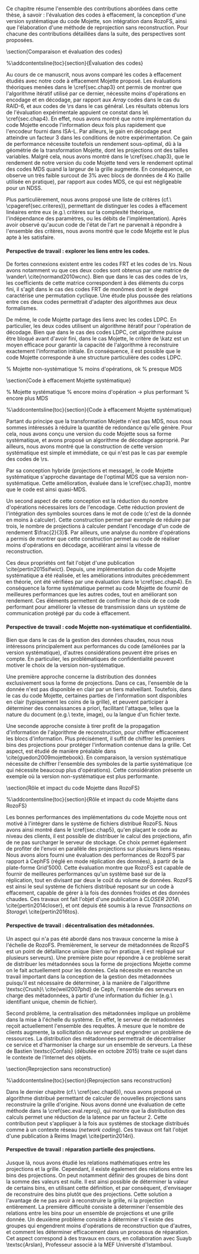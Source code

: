 
Ce chapitre résume l'ensemble des contributions abordées dans cette thèse, à
savoir : l'évaluation des codes à effacement, la conception d'une version
systématique du code Mojette, son intégration dans RozoFS, ainsi que
l'élaboration d'une méthode de reprojection sans reconstruction. Pour chacune
des contributions détaillées dans la suite, des perspectives sont proposées.

<!--
Ce chapitre présente mes contributions ainsi que des pistes pour les
travaux futurs. Une conclusion générale permettra de résumer les travaux
présentés dans ce manuscrit.
-->

\section{Comparaison et évaluation des codes}

%\addcontentsline{toc}{section}{Évaluation des codes}

Au cours de ce manuscrit, nous avons comparé les codes à effacement
étudiés avec notre code à effacement Mojette proposé.
Les évaluations théoriques menées dans le \cref{sec.chap3} ont
permis de montrer que l'algorithme itératif utilisé par ce dernier, nécessite
moins d'opérations en encodage et en décodage, par rapport aux *Array* codes
dans le cas du RAID-6, et aux codes de \rs dans le cas général.
Les résultats obtenus lors de l'évaluation expérimentale appuient ce constat
dans le\ \cref{sec.chap4}. En effet, nous avons montré que notre
implémentation du code Mojette encode l'information deux fois plus rapidement
que l'encodeur fourni dans ISA-L. Par ailleurs, le gain en décodage peut
atteindre un facteur $3$ dans les conditions de notre expérimentation. Ce gain
de performance nécessite toutefois un rendement sous-optimal, dû à la géométrie
de la transformation Mojette, dont les projections ont des tailles variables.
Malgré cela, nous avons montré dans le \cref{sec.chap3}, que le rendement de
notre version du code Mojette tend vers le rendement optimal des codes MDS
quand la largeur de la grille augmente. En conséquence, on observe un très
faible surcout de $3$\% avec blocs de données de $4$ Ko (taille utilisée en
pratique), par rapport aux codes MDS, ce qui est négligeable pour un NDSS.

Plus particulièrement, nous avons proposé une liste de critères
(cf.\ \cpageref{sec.criteres}), permettant de distinguer les codes à effacement
linéaires entre eux (e.g.\ critères sur la complexité théorique, l'indépendance
des paramètres, ou les débits de l'implémentation). Après avoir observé
qu'aucun code de l'état de l'art ne parvenait à répondre à l'ensemble des
critères, nous avons montré que le code Mojette est le plus apte à les
satisfaire.

<!--
Ces critères ne peuvent indépendamment permettre de
comparer les codes, mais ils permettent ensemble de couvrir l'ensemble des
propriétés des codes linéaires. Nous avons par ailleurs vu que chaque code
favorise un aspect de ces critères, mais aucun ne peut les satisfaire
entièrement.
-->

#### Perspective de travail : explorer les liens entre les codes.

De fortes connexions existent entre les codes FRT et les codes de \rs. Nous
avons notamment vu que ces deux codes sont obtenus par une matrice
de \vander\ \cite{normand2010wcnc}. Bien que
dans le cas des codes de \rs, les coefficients de cette matrice correspondent
à des éléments du corps fini, il s'agit dans le cas des codes FRT de monômes
dont le degré caractérise une permutation cyclique. Une étude plus poussée des
relations entre ces deux codes permettrait d'adapter des algorithmes aux deux
formalismes.

De même, le code Mojette partage des liens avec les codes LDPC. En particulier,
les deux codes utilisent un algorithme itératif pour l'opération de décodage.
Bien que dans le cas des codes LDPC, cet algorithme puisse être bloqué avant
d'avoir fini, dans le cas Mojette, le critère de \katz est un moyen efficace
pour garantir la capacité de l'algorithme à reconstruire exactement
l'information initiale. En conséquence, il est possible que le code Mojette
corresponde à une structure particulière des codes LDPC.

% Mojette non-systématique
% moins d'opérations, ok
% presque MDS

\section{Code à effacement Mojette systématique}

% Mojette systématique
% encore moins d'opération -> plus performant
% encore plus MDS

%\addcontentsline{toc}{section}{Code à effacement Mojette systématique}

Partant du principe que la transformation Mojette n'est pas MDS, nous nous
sommes intéressés à réduire la quantité de redondance qu'elle génère.
Pour cela, nous avons conçu une version du code Mojette sous sa forme
systématique, et avons proposé un algorithme de décodage approprié.
Par ailleurs, nous avons montré que la construction de cette version
systématique est simple et immédiate, ce qui n'est pas le cas par exemple des
codes de \rs.

Par sa conception hybride (projections et message), le code Mojette systématique
s'approche davantage de l'optimal MDS que sa version non-systématique. Cette
amélioration, évaluée dans le \cref{sec.chap3}, montre que le code est ainsi
quasi-MDS.

Un second aspect de cette conception est la réduction du nombre d'opérations
nécessaires lors de l'encodage. Cette réduction provient de l'intégration des
symboles sources dans le mot de code (c'est de la donnée en moins à calculer).
Cette construction permet par exemple de réduire par trois, le nombre de
projections à calculer pendant l'encodage d'un code de rendement $\frac{2}{3}$.
Par ailleurs, une analyse du nombre d'opérations a permis de montrer que cette
construction permet au code de réaliser moins d'opérations en décodage,
accélérant ainsi la vitesse de reconstruction.

Ces deux propriétés ont fait l'objet d'une publication
\cite{pertin2015sifwict}. Depuis, une implémentation du code Mojette
systématique a été réalisée, et les améliorations introduites précédemment en
théorie, ont été vérifiées par une évaluation dans le \cref{sec.chap4}. En
conséquence la forme systématique permet au code Mojette de fournir de
meilleures performances que les autres codes, tout en améliorant son rendement.
Ces éléments permettent de confirmer le choix de ce code performant pour
améliorer la vitesse de transmission dans un système de communication protégé
par du code à effacement.

#### Perspective de travail : code Mojette non-systématique et confidentialité.

Bien que dans le cas de la gestion des données chaudes, nous nous intéressons
principalement aux performances du code (améliorées par la version
systématique), d'autres considérations peuvent
être prises en compte. En particulier, les problématiques de confidentialité
peuvent motiver le choix de la version non-systématique.

Une première approche concerne la distribution des données exclusivement sous
la forme de projections. Dans ce cas, l'ensemble de la donnée n'est pas
disponible en clair par un tiers malveillant.
Toutefois, dans le cas du code Mojette, certaines parties de l'information sont
disponibles en clair (typiquement les coins de la grille), et peuvent
participer à déterminer des connaissances a priori, facilitant
l'attaque, telles que la nature du document (e.g.\ texte, image), ou la langue
d'un fichier texte.

Une seconde approche consiste à tirer profit de la propagation d'information de
l'algorithme de reconstruction, pour chiffrer efficacement les blocs
d'information. Plus précisément, il suffit de chiffrer les premiers bins des
projections pour protéger l'information contenue dans la grille. Cet aspect,
est étudié de manière préalable dans \cite{guedon2009mojettebook}. En
comparaison, la version systématique nécessite de chiffrer l'ensemble des
symboles de la partie systématique (ce qui nécessite beaucoup plus
d'opérations). Cette considération présente un exemple où la version
non-systématique est plus performante.


\section{Rôle et impact du code Mojette dans RozoFS}

%\addcontentsline{toc}{section}{Rôle et impact du code Mojette dans RozoFS}

Les bonnes performances des implémentations du code Mojette nous ont motivé à
l'intégrer dans le système de fichiers distribué RozoFS. Nous avons ainsi
montré dans le \cref{sec.chap5}, qu'en plaçant le code au niveau des clients,
il est possible de distribuer le calcul des projections, afin de ne pas
surcharger le serveur de stockage. Ce choix permet également de
profiter de l'envoi en parallèle des projections sur plusieurs liens réseau.
Nous avons alors fourni une évaluation des performances de RozoFS par rapport à
CephFS (réglé en mode réplication des données), à partir de la plate-forme
Grid'5000. Cette évaluation montre que RozoFS est capable de fournir de
meilleures performances qu'un système basé sur de la réplication, tout en
divisant par deux le coût du volume de données. RozoFS est ainsi le seul
système de fichiers distribué reposant sur un code à effacement, capable de
gérer à la fois des données froides et des données chaudes. Ces travaux ont
fait l'objet d'une publication à *CLOSER 2014*\ \cite{pertin2014closer}, et ont
depuis été soumis à la revue *Transactions on Storage*\ \cite{pertin2016tos}.


#### Perspective de travail : décentralisation des métadonnées.

Un aspect qui n'a pas été abordé dans nos travaux concerne la mise à l'échelle
de RozoFS. Premièrement, le serveur de métadonnées de RozoFS est un point de
défaillance unique (bien qu'en pratique, il est répliqué sur plusieurs
serveurs). Une première piste pour répondre à ce problème serait de distribuer
les métadonnées sous la forme de projections Mojette comme on le fait
actuellement pour les données. Cela nécessite en revanche un travail important
dans la conception de la gestion des métadonnées puisqu'il est nécessaire de
déterminer, à la manière de l'algorithme \textsc{Crush}\ \cite{weil2007phd} de
Ceph, l'ensemble des serveurs en charge des métadonnées, à partir d'une
information du fichier (e.g.\ identifiant unique, chemin de fichier).

Second problème, la centralisation des métadonnées implique un problème dans la
mise à l'échelle du système. En effet, le serveur de métadonnées reçoit
actuellement l'ensemble des requêtes. À mesure que le nombre de clients
augmente, la sollicitation du serveur peut engendrer un problème de ressources.
La distribution des métadonnées permettrait de décentraliser ce service et
d'harmoniser la charge sur un ensemble de serveurs. La thèse de Bastien
\textsc{Confais} (débutée en octobre 2015) traite ce sujet dans le contexte de
l'Internet des objets.


\section{Reprojection sans reconstruction}

%\addcontentsline{toc}{section}{Reprojection sans reconstruction}

Dans le dernier chapitre (cf.\ \cref{sec.chap6}), nous avons proposé un
algorithme distribué permettant de calculer de nouvelles projections sans
reconstruire la grille d'origine. Nous avons donné une évaluation de cette
méthode dans la \cref{sec.eval.reproj}, qui montre que la distribution des
calculs permet une réduction de la latence par un facteur $2$.
Cette contribution peut s'appliquer à la fois aux systèmes de stockage
distribués comme à un contexte réseau (*network coding*). Ces travaux ont fait
l'objet d'une publication à Reims Image\ \cite{pertin2014ri}.

#### Perspective de travail : réparation partielle des projections.

Jusque là, nous avons étudié les relations mathématiques entre
les projections et la grille. Cependant, il existe également des relations
entre les bins des projections. On peut notamment définir des groupes de bins
dont la somme des valeurs est nulle. Il est ainsi possible de déterminer la
valeur de certains bins, en utilisant cette définition, et par conséquent,
d'envisager de reconstruire des bins plutôt que des projections.
Cette solution a l'avantage de ne pas avoir à reconstruire la grille, ni la
projection entièrement.
La première difficulté consiste à déterminer l'ensemble des relations entre les
bins pour un ensemble de projections et une grille donnée. Un deuxième problème
consiste à déterminer s'il existe des groupes qui engendrent moins d'opérations
de reconstruction que d'autres, et comment les déterminer efficacement dans un
processus de réparation. Cet aspect correspond à des travaux en cours, en
collaboration avec Suayb \textsc{Arslan}, Professeur associé à la MEF
Université d'Istamboul.


<!--
\section*{Conclusion générale}

%\addcontentsline{toc}{section}{Conclusion générale}

Les travaux présentés dans ce manuscrit confirment le potentiel du code
par transformée Mojette à corriger efficacement les effacements.
Ce code s'est rapidement imposé dans ces travaux de thèse. La description
de la transformée Mojette a permis de comprendre comment concevoir un code à
effacement à partir d'une application mathématique simple. Car en effet, un
grand intérêt de cette transformée repose dans sa simplicité. Le fait qu'elle
ne repose que sur des opérations d'addition le prouve.
Ces opérations de base sont pratiques, aussi bien pour expliquer le principe de
cette transformée, que pour son application dans les processeurs (qui préfèrent
calculer des additions que des multiplications). Sa simplicité se retrouve
également dans l'opération de reconstruction, dont le principe rappelle celui
du jeu de Sudoku.

Nous avons ensuite décrit le code à effacement basé sur cette
transformée. Son principe découle de la capacité de la transformée à
pouvoir représenter de l'information de façon redondante. Par ailleurs, le
nombre de projections que l'on peut calculer n'est pas contraint, par rapport à
certains codes. En revanche, la limite du code Mojette repose sur la longueur
des projections qui augmente avec l'index de la projection. C'est pourtant
cette redondance interne aux projections qui permet d'utiliser l'algorithme
itératif de reconstruction.

% distinguer redondances dans mojette

Les codes de \rs et le code basé sur la FRT sont quant à eux MDS. Toutefois, au
vu des résultats théoriques et expérimentaux obtenus dans cette thèse, le code
Mojette est clairement plus performant que les codes de \rs. Pour s'en
convaincre, l'expérimentation nous a montré que la Mojette peut être jusqu'à
deux fois plus rapide en encodage, et trois fois plus rapide en décodage, par
rapport aux implémentations des codes \rs fournies dans ISA-L.
La relation avec les codes LDPC est intéressante et fera l'objet de travaux
futurs. Toutefois, on peut se prononcer sur une distinction principale, qui
réside dans la formulation du critère de \katz. Celui-ci permet au code Mojette
de garantir la reconstruction sur le critère du nombre de projections
disponibles.

Nous avons également prouvé que le coût de la redondance générée par le code
Mojette peut être diminué afin de s'approcher de la valeur optimale des codes
MDS. Nous avons ainsi proposé une représentation du code sous forme
systématique, qui a permis de réduire significativement ce coût.
Sa construction se distingue par ailleurs des mises en œuvre plus compliquées
dans le cas des codes de \rs. Au vu des résultats expérimentaux, les
performances mesurées prouvent que ni la version systématique, ni la version
non-systématique du code Mojette ne représentent un composant limitant dans un
système de communication. Toutefois, cette seconde version a des propriétés
intéressantes (e.g.\ équité des projections) qui peuvent la favoriser dans
certaines applications, ce qui va à l'encontre de la pensée communément admise
que les codes systématique sont forcément meilleurs.

Dans ces conditions, l'utilisation du code à effacement Mojette dans RozoFS
permet de distribuer efficacement des blocs de données sur différents supports
de stockage. L'expérimentation a permis de montrer que RozoFS est ainsi capable
de fournir de très hautes performances, tout en proposant un moyen de protéger
la donnée face aux pannes. En particulier, cette expérimentation met en avant
le fait que RozoFS est capable de gérer les données chaudes, et froides, tout
en divisant par deux le volume de stockage par rapport aux systèmes basés sur
de la réplication.

Pour finir, nous avons fourni une nouvelle méthode capable de calculer de
nouvelles projections, de façon distribuée, et sans reconstruire l'image
initiale. L'expérimentation de cette méthode a montré une réduction de la
latence de l'opération de reprojection par deux. Elle peut ainsi permettre de
rétablir efficacement la redondance d'un système de stockage, et s'inscrire
dans un mécanisme de support de stockage. Pour conclure, nous pouvons dire que
le code à effacement Mojette est parfaitement adapté pour garantir efficacement
la fiabilité des systèmes de communication.
-->
